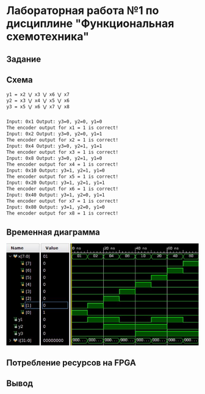 # Лабораторная работа №1 по дисциплине "Функциональная схемотехника"

## Задание

## Схема

```
y1 = x2 ⋁ x3 ⋁ x6 ⋁ x7
y2 = x3 ⋁ x4 ⋁ x5 ⋁ x6
y3 = x5 ⋁ x6 ⋁ x7 ⋁ x8
```

### 
```
Input: 0x1 Output: y3=0, y2=0, y1=0
The encoder output for x1 = 1 is correct!
Input: 0x2 Output: y3=0, y2=0, y1=1
The encoder output for x2 = 1 is correct!
Input: 0x4 Output: y3=0, y2=1, y1=1
The encoder output for x3 = 1 is correct!
Input: 0x8 Output: y3=0, y2=1, y1=0
The encoder output for x4 = 1 is correct!
Input: 0x10 Output: y3=1, y2=1, y1=0
The encoder output for x5 = 1 is correct!
Input: 0x20 Output: y3=1, y2=1, y1=1
The encoder output for x6 = 1 is correct!
Input: 0x40 Output: y3=1, y2=0, y1=1
The encoder output for x7 = 1 is correct!
Input: 0x80 Output: y3=1, y2=0, y1=0
The encoder output for x8 = 1 is correct!
```

## Временная диаграмма
![Time diagram](https://github.com/BeeRHaZaRD/Circuit-Design/blob/main/diagram.png)

## Потребление ресурсов на FPGA


## Вывод
